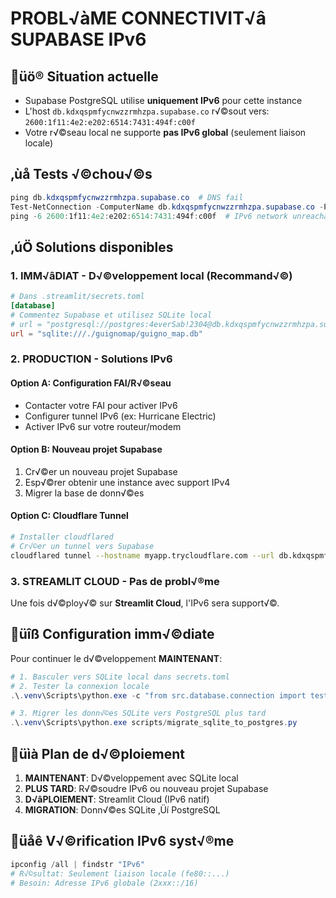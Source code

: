 # PROBL√àME CONNECTIVIT√â SUPABASE IPv6

## üö® Situation actuelle
- Supabase PostgreSQL utilise **uniquement IPv6** pour cette instance
- L'host `db.kdxqspmfycnwzzrmhzpa.supabase.co` r√©sout vers: `2600:1f11:4e2:e202:6514:7431:494f:c00f`
- Votre r√©seau local ne supporte **pas IPv6 global** (seulement liaison locale)

## ‚ùå Tests √©chou√©s
```powershell
ping db.kdxqspmfycnwzzrmhzpa.supabase.co  # DNS fail
Test-NetConnection -ComputerName db.kdxqspmfycnwzzrmhzpa.supabase.co -Port 5432  # DNS fail
ping -6 2600:1f11:4e2:e202:6514:7431:494f:c00f  # IPv6 network unreachable
```

## ‚úÖ Solutions disponibles

### 1. IMM√âDIAT - D√©veloppement local (Recommand√©)
```toml
# Dans .streamlit/secrets.toml
[database]
# Commentez Supabase et utilisez SQLite local
# url = "postgresql://postgres:4everSab!2304@db.kdxqspmfycnwzzrmhzpa.supabase.co:5432/postgres"
url = "sqlite:///./guignomap/guigno_map.db"
```

### 2. PRODUCTION - Solutions IPv6

#### Option A: Configuration FAI/R√©seau
- Contacter votre FAI pour activer IPv6
- Configurer tunnel IPv6 (ex: Hurricane Electric)
- Activer IPv6 sur votre routeur/modem

#### Option B: Nouveau projet Supabase
1. Cr√©er un nouveau projet Supabase
2. Esp√©rer obtenir une instance avec support IPv4
3. Migrer la base de donn√©es

#### Option C: Cloudflare Tunnel
```bash
# Installer cloudflared
# Cr√©er un tunnel vers Supabase
cloudflared tunnel --hostname myapp.trycloudflare.com --url db.kdxqspmfycnwzzrmhzpa.supabase.co:5432
```

### 3. STREAMLIT CLOUD - Pas de probl√®me
Une fois d√©ploy√© sur **Streamlit Cloud**, l'IPv6 sera support√©.

## üîß Configuration imm√©diate

Pour continuer le d√©veloppement **MAINTENANT**:

```powershell
# 1. Basculer vers SQLite local dans secrets.toml
# 2. Tester la connexion locale
.\.venv\Scripts\python.exe -c "from src.database.connection import test_connection; test_connection()"

# 3. Migrer les donn√©es SQLite vers PostgreSQL plus tard
.\.venv\Scripts\python.exe scripts/migrate_sqlite_to_postgres.py
```

## üìà Plan de d√©ploiement

1. **MAINTENANT**: D√©veloppement avec SQLite local
2. **PLUS TARD**: R√©soudre IPv6 ou nouveau projet Supabase  
3. **D√âPLOIEMENT**: Streamlit Cloud (IPv6 natif)
4. **MIGRATION**: Donn√©es SQLite ‚Üí PostgreSQL

## üåê V√©rification IPv6 syst√®me
```powershell
ipconfig /all | findstr "IPv6"
# R√©sultat: Seulement liaison locale (fe80::...)
# Besoin: Adresse IPv6 globale (2xxx::/16)
```